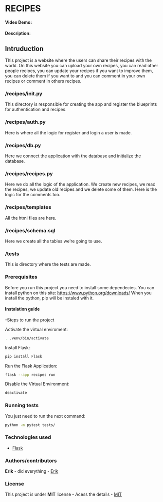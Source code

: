 # RECIPES
#### Video Demo:  <URL HERE>
#### Description:
## Intruduction

This project is a website where the users can share their recipes with the world. On this website you can upload your own recipes,
you can read other people recipes, you can update your recipes if you want to improve them, you can delete them if you want to and 
you can comment in your own recipes or comment in others recipes.

### /recipes/__init__.py

This directory is responsible for creating the app and register the blueprints for authentication and recipes.

### /recipes/auth.py

Here is where all the logic for register and login a user is made.

### /recipes/db.py

Here we connect the application with the database and initialize the database.

### /recipes/recipes.py

Here we do all the logic of the application. We create new recipes, we read the recipes, we update old recipes
and we delete some of them. Here is the logic for the comments too.

### /recipes/templates

All the html files are here.

### /recipes/schema.sql

Here we create all the tables we're going to use.

### /tests

This is directory where the tests are made.

### Prerequisites

Before you run this project you need to install some dependecies.
You can install python on this site: <https://www.python.org/downloads/>
When you install the python, pip will be instaled with it.

#### Instalation guide

-Steps to run the project

Activate the virtual enviroment:
```bash
. .venv/bin/activate
```

Install Flask:
```bash
pip install Flask
```

Run the Flask Application:
```bash
flask --app recipes run
```

Disable the Virtual Environment:
```bash
deactivate
```

### Running tests
You just need to run the next command:
```bash
python -m pytest tests/
```

### Technologies used
* [Flask](https://flask.palletsprojects.com/en/3.0.x/)

### Authors/contributors

**Erik** - did everything - [Erik](https://github.com/ErikEverton)

### License
This project is under **MIT** license - Acess the details - [MIT](https://github.com/MIT)
